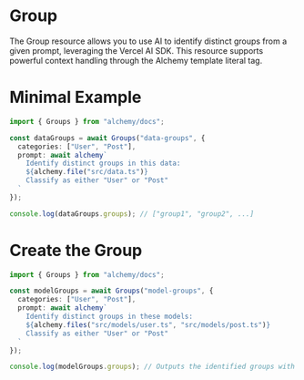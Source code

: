 # Group

The Group resource allows you to use AI to identify distinct groups from a given prompt, leveraging the Vercel AI SDK. This resource supports powerful context handling through the Alchemy template literal tag.

# Minimal Example

```ts twoslash
import { Groups } from "alchemy/docs";

const dataGroups = await Groups("data-groups", {
  categories: ["User", "Post"],
  prompt: await alchemy`
    Identify distinct groups in this data:
    ${alchemy.file("src/data.ts")}
    Classify as either "User" or "Post"
  `
});

console.log(dataGroups.groups); // ["group1", "group2", ...]
```

# Create the Group

```ts twoslash
import { Groups } from "alchemy/docs";

const modelGroups = await Groups("model-groups", {
  categories: ["User", "Post"],
  prompt: await alchemy`
    Identify distinct groups in these models:
    ${alchemy.files("src/models/user.ts", "src/models/post.ts")}
    Classify as either "User" or "Post"
  `
});

console.log(modelGroups.groups); // Outputs the identified groups with their categories
```